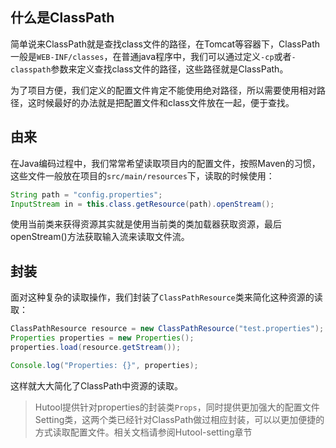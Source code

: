 ## 什么是ClassPath
简单说来ClassPath就是查找class文件的路径，在Tomcat等容器下，ClassPath一般是`WEB-INF/classes`，在普通java程序中，我们可以通过定义`-cp`或者`-classpath`参数来定义查找class文件的路径，这些路径就是ClassPath。

为了项目方便，我们定义的配置文件肯定不能使用绝对路径，所以需要使用相对路径，这时候最好的办法就是把配置文件和class文件放在一起，便于查找。

## 由来
在Java编码过程中，我们常常希望读取项目内的配置文件，按照Maven的习惯，这些文件一般放在项目的`src/main/resources`下，读取的时候使用：

```java
String path = "config.properties";
InputStream in = this.class.getResource(path).openStream();
```

使用当前类来获得资源其实就是使用当前类的类加载器获取资源，最后openStream()方法获取输入流来读取文件流。

## 封装
面对这种复杂的读取操作，我们封装了`ClassPathResource`类来简化这种资源的读取：

```java
ClassPathResource resource = new ClassPathResource("test.properties");
Properties properties = new Properties();
properties.load(resource.getStream());

Console.log("Properties: {}", properties);
```

这样就大大简化了ClassPath中资源的读取。

> Hutool提供针对properties的封装类`Props`，同时提供更加强大的配置文件Setting类，这两个类已经针对ClassPath做过相应封装，可以以更加便捷的方式读取配置文件。相关文档请参阅Hutool-setting章节

